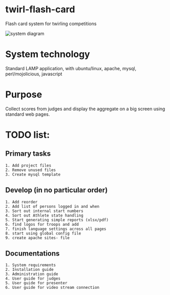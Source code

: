 # twirl-flash-card
Flash card system for twirling competitions

![system diagram](https://github.com/srefsum/twirl-flash-card/tree/master/Doc/images/1.SystemDiagram.PNG "System diagram")

# System technology
Standard LAMP application, with ubuntu/linux, apache, mysql, perl/mojolicious, javascript

# Purpose
Collect scores from judges and display the aggregate on a big screen using standard web pages.

# TODO list:
   
   ## Primary tasks
    1. Add project files
    2. Remove unused files
    3. Create mysql template
    
   ## Develop (in no particular order)
    1. Add reorder 
    2. Add list of persons logged in and when
    3. Sort out internal start numbers
    4. Sort out Athlete state handling
    5. Start generating simple reports (xlsx/pdf)
    6. find logos for troops and add
    7. finish language settings across all pages
    8. start using global config file
    9. create apache sites- file

   ##  Documentations
    1. System requirements
    2. Installation guide
    3. Administration guide
    4. User guide for judges
    5. User guide for presenter
    6. User guide for video stream connection
        
    

